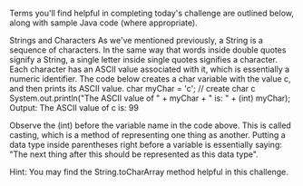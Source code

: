 Terms you'll find helpful in completing today's challenge are outlined below, along with sample Java code (where appropriate).

Strings and Characters
As we've mentioned previously, a String is a sequence of characters. In the same way that words inside double quotes signify a String, a single letter inside single quotes signifies a character. Each character has an ASCII value associated with it, which is essentially a numeric identifier. The code below creates a char variable with the value c, and then prints its ASCII value.
char myChar = 'c'; // create char c
System.out.println("The ASCII value of " + myChar + " is: " + (int) myChar);
Output:
The ASCII value of c is: 99

Observe the (int) before the variable name in the code above. This is called casting, which is a method of representing one thing as another. Putting a data type inside parentheses right before a variable is essentially saying: "The next thing after this should be represented as this data type".

Hint: You may find the String.toCharArray method helpful in this challenge.